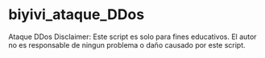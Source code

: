 # biyivi_ataque_DDos
Ataque DDos 
Disclaimer: Este script es solo para fines educativos. El autor no es responsable de ningun problema o daño causado por este script.
